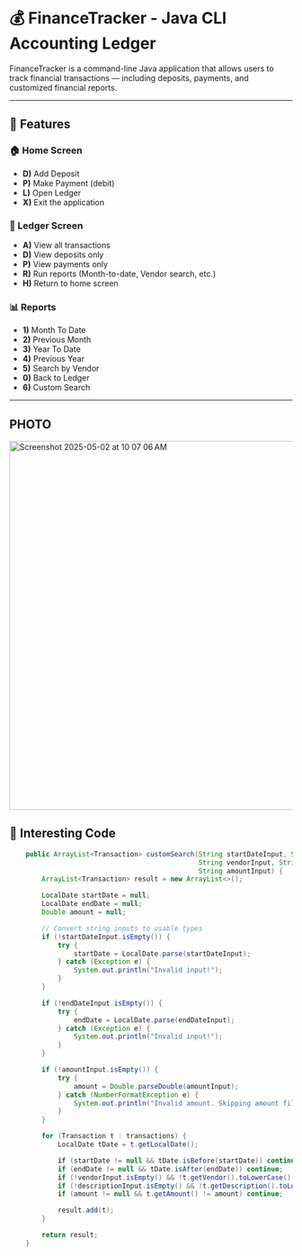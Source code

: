 # 💰 FinanceTracker - Java CLI Accounting Ledger

FinanceTracker is a command-line Java application that allows users to track financial transactions — including deposits, payments, and customized financial reports. 

---

## 🚀 Features

### 🏠 Home Screen
- **D)** Add Deposit
- **P)** Make Payment (debit)
- **L)** Open Ledger
- **X)** Exit the application

### 📓 Ledger Screen
- **A)** View all transactions
- **D)** View deposits only
- **P)** View payments only
- **R)** Run reports (Month-to-date, Vendor search, etc.)
- **H)** Return to home screen

### 📊 Reports
- **1)** Month To Date
- **2)** Previous Month
- **3)** Year To Date
- **4)** Previous Year
- **5)** Search by Vendor
- **0)** Back to Ledger
- **6)** Custom Search 

---
## PHOTO 
<img width="656" alt="Screenshot 2025-05-02 at 10 07 06 AM" src="https://github.com/user-attachments/assets/39f9a55d-ba42-4c7b-9641-e0ef1de7970c" />


## 🧠 Interesting Code 

```java
    public ArrayList<Transaction> customSearch(String startDateInput, String endDateInput,
                                               String vendorInput, String descriptionInput,
                                               String amountInput) {
        ArrayList<Transaction> result = new ArrayList<>();

        LocalDate startDate = null;
        LocalDate endDate = null;
        Double amount = null;

        // Convert string inputs to usable types
        if (!startDateInput.isEmpty()) {
            try {
                startDate = LocalDate.parse(startDateInput);
            } catch (Exception e) {
                System.out.println("Invalid input!");
            }
        }

        if (!endDateInput.isEmpty()) {
            try {
                endDate = LocalDate.parse(endDateInput);
            } catch (Exception e) {
                System.out.println("Invalid input!");
            }
        }

        if (!amountInput.isEmpty()) {
            try {
                amount = Double.parseDouble(amountInput);
            } catch (NumberFormatException e) {
                System.out.println("Invalid amount. Skipping amount filter.");
            }
        }

        for (Transaction t : transactions) {
            LocalDate tDate = t.getLocalDate();

            if (startDate != null && tDate.isBefore(startDate)) continue;
            if (endDate != null && tDate.isAfter(endDate)) continue;
            if (!vendorInput.isEmpty() && !t.getVendor().toLowerCase().contains(vendorInput.toLowerCase())) continue;
            if (!descriptionInput.isEmpty() && !t.getDescription().toLowerCase().contains(descriptionInput.toLowerCase())) continue;
            if (amount != null && t.getAmount() != amount) continue;

            result.add(t);
        }

        return result;
    }

